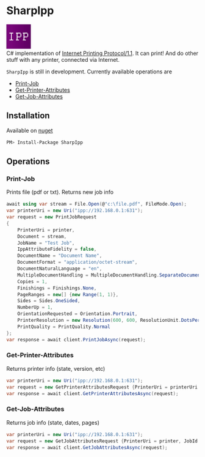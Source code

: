 # SharpIpp
![SharpIpp Icon][SharpIpp.icon]
</br>
C# implementation of [Internet Printing Protocol/1.1](https://tools.ietf.org/html/rfc2911).
It can print! And do other stuff with any printer, connected via Internet.

`SharpIpp` is still in development. Currently available operations are
* [Print-Job](https://tools.ietf.org/html/rfc2911#section-3.2)
* [Get-Printer-Attributes](https://tools.ietf.org/html/rfc2911#section-3.2.5)
* [Get-Job-Attributes](https://tools.ietf.org/html/rfc2911#section-3.3.4)

## Installation
Available on [nuget][SharpIpp.nuget]
```bash
PM> Install-Package SharpIpp
```

## Operations

### Print-Job
Prints file (pdf or txt). Returns new job info
```csharp
await using var stream = File.Open(@"c:\file.pdf", FileMode.Open);
var printerUri = new Uri("ipp://192.168.0.1:631");
var request = new PrintJobRequest
{
    PrinterUri = printer,
    Document = stream,
    JobName = "Test Job",
    IppAttributeFidelity = false,
    DocumentName = "Document Name",
    DocumentFormat = "application/octet-stream",
    DocumentNaturalLanguage = "en",
    MultipleDocumentHandling = MultipleDocumentHandling.SeparateDocumentsCollatedCopies,
    Copies = 1,
    Finishings = Finishings.None,
    PageRanges = new[] {new Range(1, 1)},
    Sides = Sides.OneSided,
    NumberUp = 1,
    OrientationRequested = Orientation.Portrait,
    PrinterResolution = new Resolution(600, 600, ResolutionUnit.DotsPerInch),
    PrintQuality = PrintQuality.Normal
};
var response = await client.PrintJobAsync(request);
```

### Get-Printer-Attributes
Returns printer info (state, version, etc)
```csharp
var printerUri = new Uri("ipp://192.168.0.1:631");
var request = new GetPrinterAttributesRequest {PrinterUri = printerUri };
var response = await client.GetPrinterAttributesAsync(request);
```

### Get-Job-Attributes
Returns job info (state, dates, pages)
```csharp
var printerUri = new Uri("ipp://192.168.0.1:631");
var request = new GetJobAttributesRequest {PrinterUri = printer, JobId = 1};
var response = await client.GetJobAttributesAsync(request);
```

[SharpIpp.icon]: ipp64.png "SharpIpp Icon"
[SharpIpp.nuget]: https://www.nuget.org/packages/SharpIpp